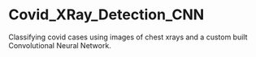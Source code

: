 # Covid_XRay_Detection_CNN
Classifying covid cases using images of chest xrays and a custom built Convolutional Neural Network.  
